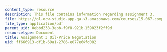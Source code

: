 ```yaml
---
content_type: resource
description: This file contains information regarding assignment 3.
file: https://ol-ocw-studio-app-qa.s3.amazonaws.com/courses/15-067-competitive-decision-making-and-negotiation-spring-2011/ff666913df1b69a12786e077e66fd082_MIT15_067S11_assgn03.pdf
file_type: application/pdf
parent_uid: 0ebbd238-3ebb-f9f8-921b-159023f2ff9d
resourcetype: Document
title: Assignment 3 Oil-Price Negotiation
uid: ff666913-df1b-69a1-2786-e077e66fd082
---
```

